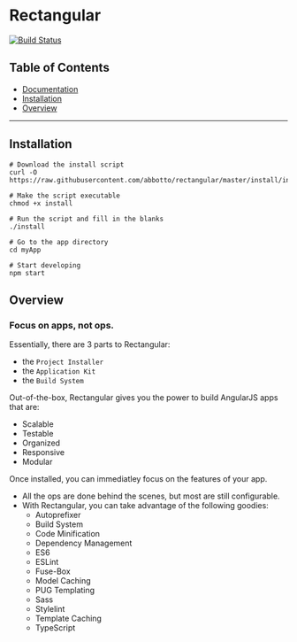 # Rectangular
[![Build Status](https://travis-ci.org/abbotto/rectangular.svg?branch=master)](https://travis-ci.org/abbotto/rectangular)

## Table of Contents
* [Documentation](install/project/README.md)
* [Installation](#Installation)
* [Overview](#Overview)

---

## <a name='Installation'></a>Installation

	# Download the install script
	curl -O https://raw.githubusercontent.com/abbotto/rectangular/master/install/install
	
	# Make the script executable
	chmod +x install
	
	# Run the script and fill in the blanks
	./install
	
	# Go to the app directory
	cd myApp

	# Start developing
	npm start

## <a name='Overview'></a>Overview

### Focus on apps, not ops.
Essentially, there are 3 parts to Rectangular:
- the `Project Installer`
- the `Application Kit`
- the `Build System`

Out-of-the-box, Rectangular gives you the power to build AngularJS apps that are:
- Scalable
- Testable
- Organized
- Responsive
- Modular

Once installed, you can immediatley focus on the features of your app.
- All the ops are done behind the scenes, but most are still configurable.
- With Rectangular, you can take advantage of the following goodies:
	- Autoprefixer
	- Build System
	- Code Minification
	- Dependency Management
	- ES6
	- ESLint
	- Fuse-Box
	- Model Caching
	- PUG Templating
	- Sass
	- Stylelint
	- Template Caching
	- TypeScript
